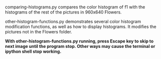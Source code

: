 comparing-histograms.py compares the color histogram of f1 with the histograms of the rest of the pictures in 960x640 Flowers.

other-histogram-functions.py demonstrates several color histogram modification functions, as well as how to display histograms. It modifies the pictures not in the Flowers folder.

**With other-histogram-functions.py running, press Escape key to skip to next image until the program stop. Other ways may cause the terminal or ipython shell stop working.**  


